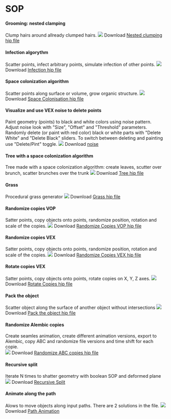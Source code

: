 # SOP
#### Grooming: nested clamping
Clump hairs around allready clumped hairs.
[![](https://live.staticflickr.com/65535/48876131083_daaf1ee772_o.jpg)](https://live.staticflickr.com/65535/48876131083_daaf1ee772_o.jpg)
Download [Nested clumping hip file](../blob/master/src/hips/FUR_nestedClump_001.hiplc)

#### Infection algorythm
Scatter points, infect arbitrary points, simulate infection of other points.
[![](https://c1.staticflickr.com/1/784/40518812075_95e27ae91f_o.gif)](https://c1.staticflickr.com/1/784/40518812075_95e27ae91f_o.gif)
Download [Infection hip file](../blob/master/src/hips/infection_001.hipnc)

#### Space colonization algorithm
Scatter points along surface or volume, grow organic structure.
[![](https://c1.staticflickr.com/1/813/40697098994_88c80c9110_o.gif)](https://c1.staticflickr.com/1/813/40697098994_88c80c9110_o.gif)
Download [Space Colonisation hip file](../blob/master/src/hips/spaceColonization_001.hipnc)

#### Visualize and use VEX noise to delete points
Paint geometry (points) to black and white colors using noise pattern. Adjust noise look with "Size", "Offset" and "Threshold" parameters. Randomly delete (or paint with red color) black or white parts with "Delete White" and "Delete Black" sliders. To switch between deleting and painting use "Delete/Pint" toggle.
[![](https://c1.staticflickr.com/5/4918/39729617033_85a925d74e_o.gif)](https://c1.staticflickr.com/5/4918/39729617033_85a925d74e_o.gif)
Download [noise](../blob/master/src/hips/noise_001.hipnc)

#### Tree with a space colonization algorithm
Tree made with a space colonization algorithm: create leaves, scutter over brunch, scatter brunches over the trunk
[![](https://c1.staticflickr.com/5/4911/46693673621_84a829d7bc_o.jpg)](https://c1.staticflickr.com/5/4911/46693673621_84a829d7bc_o.jpg)
Download [Tree hip file](../blob/master/src/hips/treeColonization_001.hipnc)

#### Grass
Procedural grass generator
[![](https://c1.staticflickr.com/5/4835/46693419671_16ff0f43d8_o.jpg)](https://c1.staticflickr.com/5/4835/46693419671_16ff0f43d8_o.jpg)
Download [Grass hip file](../blob/master/src/hips/grass_001.hipnc)

#### Randomize copies VOP
Satter points, copy objects onto points, randomize position, rotation and scale of the copies. 
[![](https://c1.staticflickr.com/1/887/41411521611_697f823b58_o.gif)](https://c1.staticflickr.com/1/887/41411521611_697f823b58_o.gif)
Download [Randomize Copies VOP hip file](../blob/mastersrc/src/hips/randomizeCopiesVOP_001.hipnc)

#### Randomize copies VEX
Satter points, copy objects onto points, randomize position, rotation and scale of the copies. 
[![](https://c2.staticflickr.com/2/1745/27753095197_866b79e412_o.gif)](https://c2.staticflickr.com/2/1745/27753095197_866b79e412_o.gif)
Download [Randomize Copies VEX hip file](../blob/master/src/hips/EXA_randomizeCopiesVEX_001.hipnc)

#### Rotate copies VEX
Satter points, copy objects onto points, rotate copies on X, Y, Z axes. 
[![](https://c1.staticflickr.com/1/797/40518974875_6ee730364a_o.gif)](https://c1.staticflickr.com/1/797/40518974875_6ee730364a_o.gif)
Download [Rotate Copies hip file](../blob/master/src/hips/rotateCopiesVEX_001.hipnc)

#### Pack the object
Scatter object along the surface of another object without intersections
[![](https://c1.staticflickr.com/1/809/40700249024_aba39f76e1_o.gif)](https://c1.staticflickr.com/1/809/40700249024_aba39f76e1_o.gif)
Download [Pack the object hip file](../blob/master/src/hips/EXA_packObject_001.hipnc)

#### Randomize Alembic copies
Create seamles animation, create different animation versions, export to Alembic, copy ABC and randomize file versions and time shift for each copie.  
[![](https://c1.staticflickr.com/1/912/27320532997_02d02ff488_o.gif)](https://c1.staticflickr.com/1/912/27320532997_02d02ff488_o.gif) 
Download [Randomize ABC copies hip file](../blob/master/src/hips/TUT_copyABC_001.hipnc)

#### Recursive split
Iterate N times to shatter geometry with boolean SOP and deformed plane
[![](https://c2.staticflickr.com/8/7834/46940701961_58a4ec9ea9_o.jpg)](https://c2.staticflickr.com/8/7834/46940701961_58a4ec9ea9_o.jpg) 
Download [Recursive Split](../blob/master/src/hips/recursiveSplit_001.hipnc)

#### Animate along the path
Alows to move objects along input paths. There are 2 solutions in the file. 
[![](https://live.staticflickr.com/65535/48103249366_471c0a9dc7_o.jpg)](https://live.staticflickr.com/65535/48103249366_471c0a9dc7_o.jpg) 
Download [Path Animation](../blob/master/src/hips/pathAnimation.hiplc)